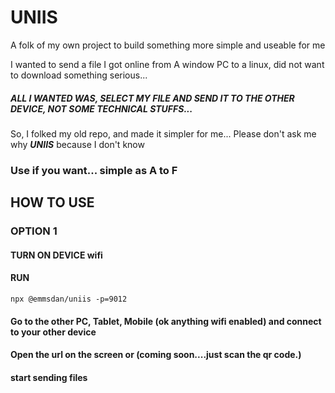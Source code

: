 # UNIIS

A folk of my own project to build something more simple and useable for me

I wanted to send a file I got online from A window PC to a linux, did not want to download something serious...
##### ALL I WANTED WAS, SELECT MY FILE AND SEND IT TO THE OTHER DEVICE, NOT SOME TECHNICAL STUFFS...
So, I folked my old repo, and made it simpler for me...
Please don't ask me why ***UNIIS*** because I don't know


### Use if you want... simple as A to F

## HOW TO USE

### OPTION 1

#### TURN ON DEVICE wifi

#### RUN

```
npx @emmsdan/uniis -p=9012
```

#### Go to the other PC, Tablet, Mobile (ok anything wifi enabled) and connect to your other device

#### Open the url on the screen or (coming soon....just scan the qr code.)

#### start sending files

